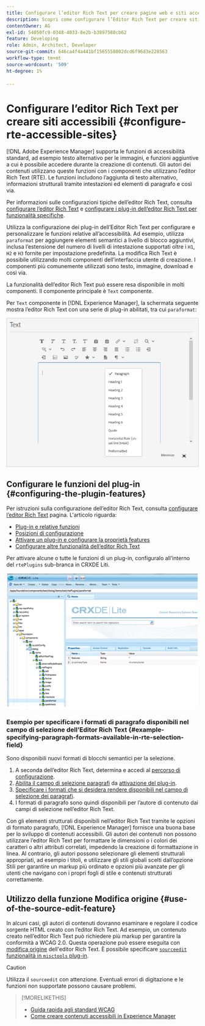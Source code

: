 ```yaml
---
title: Configurare l’editor Rich Text per creare pagine web e siti accessibili.
description: Scopri come configurare l’Editor Rich Text per creare siti accessibili in [!DNL Adobe Experience Manager].
contentOwner: AG
exl-id: 54050fc9-0348-4033-8e2b-b3897588cb62
feature: Developing
role: Admin, Architect, Developer
source-git-commit: 646ca4f4a441bf1565558002dcd6f96d3e228563
workflow-type: tm+mt
source-wordcount: '509'
ht-degree: 1%

---
```


# Configurare l’editor Rich Text per creare siti accessibili {#configure-rte-accessible-sites}

[!DNL Adobe Experience Manager] supporta le funzioni di accessibilità standard, ad esempio testo alternativo per le immagini, e funzioni aggiuntive a cui è possibile accedere durante la creazione di contenuti. Gli autori dei contenuti utilizzano queste funzioni con i componenti che utilizzano l’editor Rich Text (RTE). Le funzioni includono l’aggiunta di testo alternativo, informazioni strutturali tramite intestazioni ed elementi di paragrafo e così via.

Per informazioni sulle configurazioni tipiche dell’editor Rich Text, consulta [configurare l’editor Rich Text](rich-text-editor.md) e [configurare i plug-in dell’editor Rich Text per funzionalità specifiche](configure-rich-text-editor-plug-ins.md).

Utilizza la configurazione dei plug-in dell’Editor Rich Text per configurare e personalizzare le funzioni relative all’accessibilità. Ad esempio, utilizza `paraformat` per aggiungere elementi semantici a livello di blocco aggiuntivi, inclusa l’estensione del numero di livelli di intestazione supportati oltre i `H1`, `H2` e `H3` fornite per impostazione predefinita. La modifica Rich Text è possibile utilizzando molti componenti dell’interfaccia utente di creazione. I componenti più comunemente utilizzati sono testo, immagine, download e così via.

La funzionalità dell’editor Rich Text può essere resa disponibile in molti componenti. Il componente principale è `Text` componente.

Per `Text` componente in [!DNL Experience Manager], la schermata seguente mostra l’editor Rich Text con una serie di plug-in abilitati, tra cui `paraformat`:

![Componente Testo editor Rich Text in modalità a schermo intero](assets/rte-toolbar-full-screen-mode.png)

## Configurare le funzioni del plug-in {#configuring-the-plugin-features}

Per istruzioni sulla configurazione dell’editor Rich Text, consulta [configurare l’editor Rich Text](rich-text-editor.md) pagina. L&#39;articolo riguarda:

* [Plug-in e relative funzioni](rich-text-editor.md#aboutplugins)
* [Posizioni di configurazione](rich-text-editor.md#understand-the-configuration-paths-and-locations)
* [Attivare un plug-in e configurare la proprietà features](rich-text-editor.md#enable-rte-functionalities-by-activating-plug-ins)
* [Configurare altre funzionalità dell’editor Rich Text](rich-text-editor.md#enable-rte-functionalities-by-activating-plug-ins)

Per attivare alcune o tutte le funzioni di un plug-in, configuralo all’interno del `rtePlugins` sub-branca in CRXDE Liti.

![CRXDE Liti che mostra un esempio di rtePlugin](assets/example-rteplugin-crxde-lite.png)

### Esempio per specificare i formati di paragrafo disponibili nel campo di selezione dell’Editor Rich Text {#example-specifying-paragraph-formats-available-in-rte-selection-field}

Sono disponibili nuovi formati di blocchi semantici per la selezione.

1. A seconda dell’editor Rich Text, determina e accedi al [percorso di configurazione](rich-text-editor.md#understand-the-configuration-paths-and-locations).
1. [Abilita il campo di selezione paragrafi](rich-text-editor.md) da [attivazione del plug-in](rich-text-editor.md#enable-rte-functionalities-by-activating-plug-ins).
1. [Specificare i formati che si desidera rendere disponibili nel campo di selezione dei paragrafi](rich-text-editor.md).
1. I formati di paragrafo sono quindi disponibili per l’autore di contenuto dai campi di selezione nell’editor Rich Text.

Con gli elementi strutturali disponibili nell’editor Rich Text tramite le opzioni di formato paragrafo, [!DNL Experience Manager] fornisce una buona base per lo sviluppo di contenuti accessibili. Gli autori dei contenuti non possono utilizzare l’editor Rich Text per formattare le dimensioni o i colori dei caratteri o altri attributi correlati, impedendo la creazione di formattazione in linea. Al contrario, gli autori possono selezionare gli elementi strutturali appropriati, ad esempio i titoli, e utilizzare gli stili globali scelti dall’opzione Stili per garantire un markup più ordinato e opzioni più avanzate per gli utenti che navigano con i propri fogli di stile e contenuti strutturati correttamente.

## Utilizzo della funzione Modifica origine {#use-of-the-source-edit-feature}

In alcuni casi, gli autori di contenuti dovranno esaminare e regolare il codice sorgente HTML creato con l’editor Rich Text. Ad esempio, un contenuto creato nell’editor Rich Text può richiedere più markup per garantire la conformità a WCAG 2.0. Questa operazione può essere eseguita con [modifica origine](rich-text-editor.md#aboutplugins) dell&#39;editor Rich Text. È possibile specificare [`sourceedit` funzionalità in `misctools` plug-in](rich-text-editor.md#aboutplugins).

>[!CAUTION]
>
>Utilizza il `sourceedit` con attenzione. Eventuali errori di digitazione e le funzioni non supportate possono causare problemi.

<!--
TBD ENGREVIEW: Is this only applicable to Classic UI? 

## Adding Support for further HTML Elements and Attributes {#adding-support-for-additional-html-elements-and-attributes}

To further extend the accessibility features of [!DNL Experience Manager], it is possible to extend the existing components based on the RTE (such as the `Text` and `Table` components) with extra elements and attributes.

The following procedure illustrates how to extend the `Table` component with a `Caption` element that provides information about a data table to assistive technology users:

### Example: Add a caption to a table properties dialog {#example-adding-the-caption-to-the-table-properties-dialog}

In the constructor of the `TablePropertiesDialog`, add an extra text input field that is used for editing the caption. Set the `itemId` to `caption` (the DOM attribute’s name) to automatically handle its content.

In a `Table`, set the attribute to the DOM element or or remove it from the DOM element. The dialog in the `config` object passed the value. Set or remove the DOM attributes using the corresponding `CQ.form.rte.Common` methods (`com` is a shortcut for `CQ.form.rte.Common`). Using `CQ.form.rte.Common` methods avoids common pitfalls with browser implementations.

>[!NOTE]
>
>This procedure is only suitable for the classic UI.

### Step-by-step instructions {#step-by-step-instructions}

1. Start CRXDE Lite. For example: [http://localhost:4502/crx/de/](http://localhost:4502/crx/de/)

1. Copy `/libs/cq/ui/widgets/source/widgets/form/rte/commands/Table.js` to `/apps/cq/ui/widgets/source/widgets/form/rte/commands/Table.js`. Create intermediate folders if those do not exist.

1. Copy `/libs/cq/ui/widgets/source/widgets/form/rte/plugins/TablePropertiesDialog.js` to `/apps/cq/ui/widgets/source/widgets/form/rte/plugins/TablePropertiesDialog.js`.

1. Open `/apps/cq/ui/widgets/source/widgets/form/rte/plugins/TablePropertiesDialog.js` file to edit.

1. In the `constructor` method, before the mention of `var dialogRef = this;`, add the following code:

   ```javascript
   editItems.push({
       "itemId": "caption",
       "name": "caption",
       "xtype": "textfield",
       "fieldLabel": CQ.I18n.getMessage("Caption"),
       "value": (this.table && this.table.caption ? this.table.caption.textContent : "")
   });
   ```

1. Open `/apps/cq/ui/widgets/source/widgets/form/rte/commands/Table.js` file.

1. Add the following code at the end of the `transferConfigToTable` method:

   ```javascript
   /**
    * Adds Caption Element
   */
   var captionElement;
   if (dom.firstChild && dom.firstChild.tagName.toLowerCase() == "caption")
   {
      captionElement = dom.firstChild;
   }
   if (config.caption)
   {
       var captionTextNode = document.createTextNode(config.caption)
       if (captionElement)
       {
          dom.replaceNode(captionElement.firstChild,captionTextNode);
       } else
       {
           captionElement = document.createElement("caption");
           captionElement.appendChild(captionTextNode);
           if (dom.childNodes.length>0)
           {
              dom.insertBefore(captionElement, dom.firstChild);
           } else
           {
              dom.appendChild(captionElement);
           }
       }
   } else if (captionElement)
   {
     dom.removeChild(captionElement);
   }
   ```

1. To save your changes, click **[!UICONTROL Save All]**.

## Best practices and limitations {#best-practices-limitations-tips}

* A plain text field is not the only type of input allowed for the value of the caption element. You can use any ExtJS widget, that provides the caption’s value through its `getValue()` method.
* To add editing capabilities for more elements and attributes, ensure that:

  * The `itemId` property for each corresponding field is set to the name of the appropriate DOM attribute (`TablePropertiesDialog`).
  * The attribute is set and/or removed on the DOM element explicitly (`Table`).
-->

>[!MORELIKETHIS]
>
>* [Guida rapida agli standard WCAG](/help/compliance/accessibility/quick-guide-wcag.md)
>* [Come creare contenuti accessibili in Experience Manager](/help/sites-cloud/authoring/page-editor/accessible-content.md)
